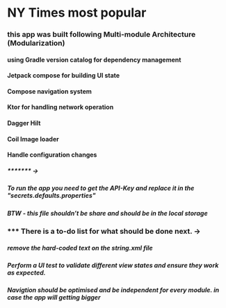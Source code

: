 # NY Times most popular 

<h3> this app was built following Multi-module Architecture (Modularization) 
<h4> using Gradle version catalog for dependency management
<h4> Jetpack compose for building UI state
<h4> Compose navigation system
<h4> Ktor for handling network operation
<h4> Dagger Hilt<br>
<h4> Coil Image loader  
<h4> Handle configuration changes   

  
<br>
<h5> ******* ->  
<h5> To run the app you need to get the  API-Key and replace it in the "secrets.defaults.properties"
<h5> BTW - this file shouldn’t be share and should be in the local storage 


<h3> *** There is a to-do list for what should be done next. ->
<h5> remove the hard-coded text on the string.xml file
<h5> Perform a UI test to validate different view states and ensure they work as expected.
<h5> Navigtion should be optimised and be independent for every module. in case the app will getting bigger 




